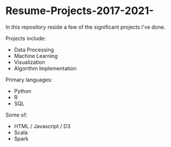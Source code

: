 # Resume-Projects-2017-2021-

In this repository reside a few of the significant projects I've done.

Projects include:
- Data Processing
- Machine Learning
- Visualization
- Algorithm Implementation

Primary languages:
- Python
- R
- SQL

Some of:
- HTML / Javascript / D3
- Scala
- Spark
